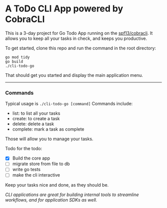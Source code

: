 # A ToDo CLI App powered by CobraCLI
This is a 3-day project for Go Todo App running on the [spf13/cobracli](https://github.com/spf13/cobra). It allows you to keep all your tasks in check, and keeps you productive.

To get started, clone this repo and run the command in the root directory:
```
go mod tidy
go build
./cli-todo-go
```

That should get you started and display the main application menu.

---

### Commands
Typical usage is `./cli-todo-go [command]`
Commands include:
- list: to list all your tasks
- create: to create a task
- delete: delete a task
- complete: mark a task as complete

Those will allow you to manage your tasks.

Todo for the todo:
- [x] Build the core app
- [ ] migrate store from file to db
- [ ] write go tests
- [ ] make the cli interactive

Keep your tasks nice and done, as they should be.

*CLI applications are great for building internal tools to streamline workflows, and for application SDKs as well.*
